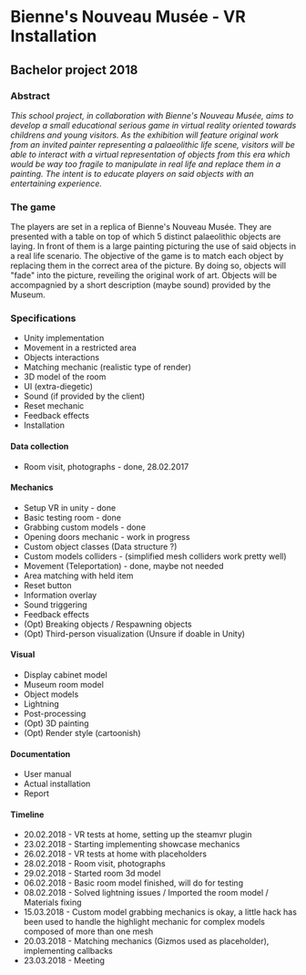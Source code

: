 # Bienne's Nouveau Musée - VR Installation

## Bachelor project 2018

### Abstract

*This school project, in collaboration with Bienne's Nouveau Musée, aims to develop a small educational serious game in virtual reality oriented towards childrens and young visitors.
As the exhibition will feature original work from an invited painter representing a palaeolithic life scene, visitors will be able to interact with a virtual representation of objects from this era which would be way too fragile to manipulate in real life and replace them in a painting.
The intent is to educate players on said objects with an entertaining experience.*

### The game

The players are set in a replica of Bienne's Nouveau Musée. They are presented with a table on top of which 5 distinct palaeolithic objects are laying. In front of them is a large painting picturing the use of said objects in a real life scenario.
The objective of the game is to match each object by replacing them in the correct area of the picture. By doing so, objects will "fade" into the picture, reveiling the original work of art.
Objects will be accompagnied by a short description (maybe sound) provided by the Museum.

### Specifications

* Unity implementation
* Movement in a restricted area
* Objects interactions
* Matching mechanic (realistic type of render)
* 3D model of the room
* UI (extra-diegetic)
* Sound (if provided by the client)
* Reset mechanic
* Feedback effects
* Installation

#### Data collection

* Room visit, photographs - done, 28.02.2017

#### Mechanics

* Setup VR in unity - done
* Basic testing room - done
* Grabbing custom models - done
* Opening doors mechanic - work in progress
* Custom object classes (Data structure ?)
* Custom models colliders - (simplified mesh colliders work pretty well)
* Movement (Teleportation) - done, maybe not needed
* Area matching with held item
* Reset button
* Information overlay
* Sound triggering
* Feedback effects
* (Opt) Breaking objects / Respawning objects
* (Opt) Third-person visualization (Unsure if doable in Unity)

#### Visual

* Display cabinet model
* Museum room model
* Object models
* Lightning
* Post-processing
* (Opt) 3D painting
* (Opt) Render style (cartoonish)

#### Documentation

* User manual
* Actual installation
* Report

#### Timeline

* 20.02.2018 - VR tests at home, setting up the steamvr plugin
* 23.02.2018 - Starting implementing showcase mechanics
* 26.02.2018 - VR tests at home with placeholders
* 28.02.2018 - Room visit, photographs
* 29.02.2018 - Started room 3d model
* 06.02.2018 - Basic room model finished, will do for testing
* 08.02.2018 - Solved lightning issues / Imported the room model / Materials fixing
* 15.03.2018 - Custom model grabbing mechanics is okay, a little hack has been used to handle the highlight mechanic for complex models composed of more than one mesh
* 20.03.2018 - Matching mechanics (Gizmos used as placeholder), implementing callbacks
* 23.03.2018 - Meeting
